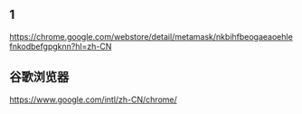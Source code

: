 ## 1
https://chrome.google.com/webstore/detail/metamask/nkbihfbeogaeaoehlefnkodbefgpgknn?hl=zh-CN

## 谷歌浏览器
https://www.google.com/intl/zh-CN/chrome/
